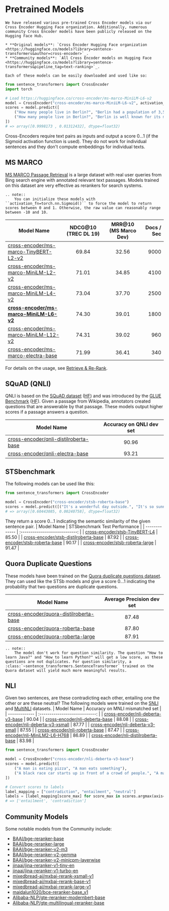 # Pretrained Models

```{eval-rst}
We have released various pre-trained Cross Encoder models via our Cross Encoder Hugging Face organization. Additionally, numerous community Cross Encoder models have been publicly released on the Hugging Face Hub.

* **Original models**: `Cross Encoder Hugging Face organization <https://huggingface.co/models?library=sentence-transformers&author=cross-encoder>`_.
* **Community models**: `All Cross Encoder models on Hugging Face <https://huggingface.co/models?library=sentence-transformers&pipeline_tag=text-ranking>`_.

Each of these models can be easily downloaded and used like so:
```

```python
from sentence_transformers import CrossEncoder
import torch

# Load https://huggingface.co/cross-encoder/ms-marco-MiniLM-L6-v2
model = CrossEncoder("cross-encoder/ms-marco-MiniLM-L6-v2", activation_fn=torch.nn.Sigmoid())
scores = model.predict([
    ("How many people live in Berlin?", "Berlin had a population of 3,520,031 registered inhabitants in an area of 891.82 square kilometers."),
    ("How many people live in Berlin?", "Berlin is well known for its museums."),
])
# => array([0.9998173 , 0.01312432], dtype=float32)
```

Cross-Encoders require text pairs as inputs and output a score 0...1 (if the Sigmoid activation function is used). They do not work for individual sentences and they don't compute embeddings for individual texts.

## MS MARCO
[MS MARCO Passage Retrieval](https://github.com/microsoft/MSMARCO-Passage-Ranking) is a large dataset with real user queries from Bing search engine with annotated relevant text passages. Models trained on this dataset are very effective as rerankers for search systems.

```{eval-rst}
.. note::
    You can initialize these models with ``activation_fn=torch.nn.Sigmoid()`` to force the model to return scores between 0 and 1. Otherwise, the raw value can reasonably range between -10 and 10.
```

| Model Name        | NDCG@10 (TREC DL 19) | MRR@10 (MS Marco Dev)  | Docs / Sec |
| ------------- | :-------------: | :-----: | ---: | 
| [cross-encoder/ms-marco-TinyBERT-L2-v2](https://huggingface.co/cross-encoder/ms-marco-TinyBERT-L2)  | 69.84 | 32.56 | 9000
| [cross-encoder/ms-marco-MiniLM-L2-v2](https://huggingface.co/cross-encoder/ms-marco-MiniLM-L2-v2) | 71.01 | 34.85 | 4100
| [cross-encoder/ms-marco-MiniLM-L4-v2](https://huggingface.co/cross-encoder/ms-marco-MiniLM-L4-v2) | 73.04 | 37.70 | 2500
| **[cross-encoder/ms-marco-MiniLM-L6-v2](https://huggingface.co/cross-encoder/ms-marco-MiniLM-L6-v2)** | 74.30 | 39.01 | 1800
| [cross-encoder/ms-marco-MiniLM-L12-v2](https://huggingface.co/cross-encoder/ms-marco-MiniLM-L12-v2) | 74.31 | 39.02 | 960
| [cross-encoder/ms-marco-electra-base](https://huggingface.co/cross-encoder/ms-marco-electra-base) | 71.99 | 36.41 | 340 | 

For details on the usage, see [Retrieve & Re-Rank](../../examples/sentence_transformer/applications/retrieve_rerank/README.md).

## SQuAD (QNLI)

QNLI is based on the [SQuAD dataset](https://rajpurkar.github.io/SQuAD-explorer/) ([HF](https://huggingface.co/datasets/rajpurkar/squad)) and was introduced by the [GLUE Benchmark](https://arxiv.org/abs/1804.07461) ([HF](https://huggingface.co/datasets/nyu-mll/glue)). Given a passage from Wikipedia, annotators created questions that are answerable by that passage. These models output higher scores if a passage answers a question.

| Model Name | Accuracy on QNLI dev set |
| ------------- | :----------------------------: |
| [cross-encoder/qnli-distilroberta-base](https://huggingface.co/cross-encoder/qnli-distilroberta-base) | 90.96 |
| [cross-encoder/qnli-electra-base](https://huggingface.co/cross-encoder/qnli-electra-base) | 93.21 |

## STSbenchmark
The following models can be used like this:
```python
from sentence_transformers import CrossEncoder

model = CrossEncoder("cross-encoder/stsb-roberta-base")
scores = model.predict([("It's a wonderful day outside.", "It's so sunny today!"), ("It's a wonderful day outside.", "He drove to work earlier.")])
# => array([0.60443085, 0.00240758], dtype=float32)
```

They return a score  0...1 indicating the semantic similarity of the given sentence pair.
| Model Name | STSbenchmark Test Performance |
| ------------- | :----------------------------: |
| [cross-encoder/stsb-TinyBERT-L4](https://huggingface.co/cross-encoder/stsb-TinyBERT-L4) | 85.50 |
| [cross-encoder/stsb-distilroberta-base](https://huggingface.co/cross-encoder/stsb-distilroberta-base) | 87.92 |
| [cross-encoder/stsb-roberta-base](https://huggingface.co/cross-encoder/stsb-roberta-base) | 90.17 |
| [cross-encoder/stsb-roberta-large](https://huggingface.co/cross-encoder/stsb-roberta-large) | 91.47 |

## Quora Duplicate Questions
These models have been trained on the [Quora duplicate questions dataset](https://huggingface.co/datasets/sentence-transformers/quora-duplicates). They can used like the STSb models and give a score 0...1 indicating the probability that two questions are duplicate questions.

| Model Name | Average Precision dev set |
| ------------- | :----------------------------: |
| [cross-encoder/quora-distilroberta-base](https://huggingface.co/cross-encoder/quora-distilroberta-base) | 87.48 |
| [cross-encoder/quora-roberta-base](https://huggingface.co/cross-encoder/quora-roberta-base) | 87.80 |
| [cross-encoder/quora-roberta-large](https://huggingface.co/cross-encoder/quora-roberta-large) | 87.91 |

```{eval-rst}
.. note::
    The model don't work for question similarity. The question "How to learn Java?" and "How to learn Python?" will get a low score, as these questions are not duplicates. For question similarity, a :class:`~sentence_transformers.SentenceTransformer` trained on the Quora dataset will yield much more meaningful results.
```

## NLI
Given two sentences, are these contradicting each other, entailing one the other or are these neutral? The following models were trained on the [SNLI](https://huggingface.co/datasets/stanfordnlp/snli) and [MultiNLI](https://huggingface.co/datasets/nyu-mll/multi_nli) datasets.
| Model Name | Accuracy on MNLI mismatched set |
| ------------- | :----------------------------: |
| [cross-encoder/nli-deberta-v3-base](https://huggingface.co/cross-encoder/nli-deberta-v3-base) | 90.04 |
| [cross-encoder/nli-deberta-base](https://huggingface.co/cross-encoder/nli-deberta-base) | 88.08 |
| [cross-encoder/nli-deberta-v3-xsmall](https://huggingface.co/cross-encoder/nli-deberta-v3-xsmall) | 87.77 |
| [cross-encoder/nli-deberta-v3-small](https://huggingface.co/cross-encoder/nli-deberta-v3-small) | 87.55 |
| [cross-encoder/nli-roberta-base](https://huggingface.co/cross-encoder/nli-roberta-base) | 87.47 |
| [cross-encoder/nli-MiniLM2-L6-H768](https://huggingface.co/cross-encoder/nli-MiniLM2-L6-H768) | 86.89 |
| [cross-encoder/nli-distilroberta-base](https://huggingface.co/cross-encoder/nli-distilroberta-base) | 83.98 |

```python
from sentence_transformers import CrossEncoder

model = CrossEncoder("cross-encoder/nli-deberta-v3-base")
scores = model.predict([
    ("A man is eating pizza", "A man eats something"),
    ("A black race car starts up in front of a crowd of people.", "A man is driving down a lonely road."),
])

# Convert scores to labels
label_mapping = ["contradiction", "entailment", "neutral"]
labels = [label_mapping[score_max] for score_max in scores.argmax(axis=1)]
# => ['entailment', 'contradiction']
```

## Community Models

Some notable models from the Community include:

- [BAAI/bge-reranker-base](https://huggingface.co/BAAI/bge-reranker-base)
- [BAAI/bge-reranker-large](https://huggingface.co/BAAI/bge-reranker-large)
- [BAAI/bge-reranker-v2-m3](https://huggingface.co/BAAI/bge-reranker-v2-m3)
- [BAAI/bge-reranker-v2-gemma](https://huggingface.co/BAAI/bge-reranker-v2-gemma)
- [BAAI/bge-reranker-v2-minicpm-layerwise](https://huggingface.co/BAAI/bge-reranker-v2-minicpm-layerwise)
- [jinaai/jina-reranker-v1-tiny-en](https://huggingface.co/jinaai/jina-reranker-v1-tiny-en)
- [jinaai/jina-reranker-v1-turbo-en](https://huggingface.co/jinaai/jina-reranker-v1-turbo-en)
- [mixedbread-ai/mxbai-rerank-xsmall-v1](https://huggingface.co/mixedbread-ai/mxbai-rerank-xsmall-v1)
- [mixedbread-ai/mxbai-rerank-base-v1](https://huggingface.co/mixedbread-ai/mxbai-rerank-base-v1)
- [mixedbread-ai/mxbai-rerank-large-v1](https://huggingface.co/mixedbread-ai/mxbai-rerank-large-v1)
- [maidalun1020/bce-reranker-base_v1](https://huggingface.co/maidalun1020/bce-reranker-base_v1)
- [Alibaba-NLP/gte-reranker-modernbert-base](https://huggingface.co/Alibaba-NLP/gte-reranker-modernbert-base)
- [Alibaba-NLP/gte-multilingual-reranker-base](https://huggingface.co/Alibaba-NLP/gte-multilingual-reranker-base)
